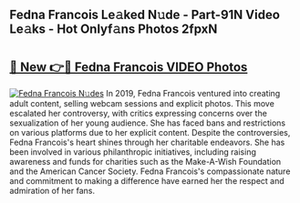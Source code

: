 ## Fedna Francois Le𝚊ked N𝚞de - Part-91N Video Le𝚊ks - Hot Onlyf𝚊ns Photos 2fpxN

# <h2><a href="http://ab97393.deff.icu/?id=Fedna+Francois">🔗 New 👉🔴 Fedna Francois VIDEO Photos</a></h2>

[![Fedna Francois N𝚞des](https://i.imgur.com/rIISA9y.gif)](http://ab97393.deff.icu/?id=Fedna+Francois)
In 2019, Fedna Francois ventured into creating adult content, selling webcam sessions and explicit photos. This move escalated her controversy, with critics expressing concerns over the sexualization of her young audience. She has faced bans and restrictions on various platforms due to her explicit content. Despite the controversies, Fedna Francois's heart shines through her charitable endeavors. She has been involved in various philanthropic initiatives, including raising awareness and funds for charities such as the Make-A-Wish Foundation and the American Cancer Society. Fedna Francois's compassionate nature and commitment to making a difference have earned her the respect and admiration of her fans.
